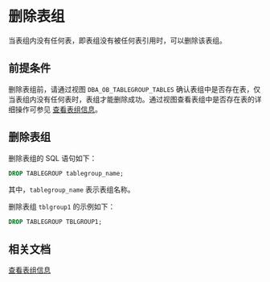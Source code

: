 # 删除表组

当表组内没有任何表，即表组没有被任何表引用时，可以删除该表组。

## 前提条件

删除表组前，请通过视图 `DBA_OB_TABLEGROUP_TABLES` 确认表组中是否存在表，仅当表组内没有任何表时，表组才能删除成功。通过视图查看表组中是否存在表的详细操作可参见 [查看表组信息](3.view-the-information-of-a-table-group-of-oracle-mode.md)。

## 删除表组

删除表组的 SQL 语句如下：

```sql
DROP TABLEGROUP tablegroup_name;
```

其中，`tablegroup_name` 表示表组名称。

删除表组 `tblgroup1` 的示例如下：

```sql
DROP TABLEGROUP TBLGROUP1;
```

## 相关文档

[查看表组信息](3.view-the-information-of-a-table-group-of-oracle-mode.md)